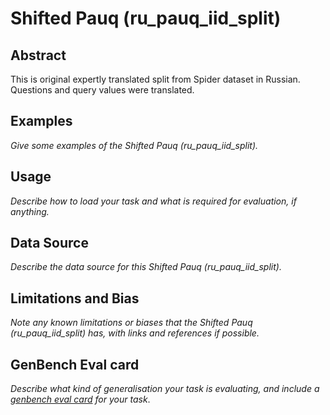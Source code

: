 # Shifted Pauq (ru_pauq_iid_split)

## Abstract
This is original expertly translated split from Spider dataset in Russian. Questions and query values were translated.

## Examples
*Give some examples of the Shifted Pauq (ru_pauq_iid_split).*

## Usage
*Describe how to load your task and what is required for evaluation, if anything.*

## Data Source
*Describe the data source for this Shifted Pauq (ru_pauq_iid_split).*

## Limitations and Bias
*Note any known limitations or biases that the Shifted Pauq (ru_pauq_iid_split) has, with links and references if possible.*

## GenBench Eval card
*Describe what kind of generalisation your task is evaluating, and include a [genbench eval card](https://genbench.org/eval_cards/) for your task*.
